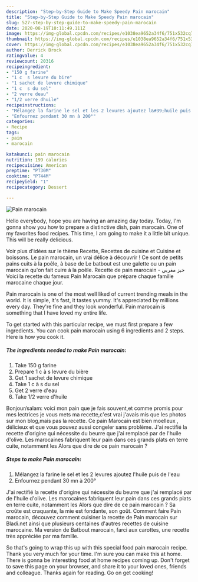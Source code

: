 ```yaml
---
description: "Step-by-Step Guide to Make Speedy Pain marocain"
title: "Step-by-Step Guide to Make Speedy Pain marocain"
slug: 527-step-by-step-guide-to-make-speedy-pain-marocain
date: 2020-08-19T10:11:49.111Z
image: https://img-global.cpcdn.com/recipes/e1038ea9652a34f6/751x532cq70/pain-marocain-photo-principale-de-la-recette.jpg
thumbnail: https://img-global.cpcdn.com/recipes/e1038ea9652a34f6/751x532cq70/pain-marocain-photo-principale-de-la-recette.jpg
cover: https://img-global.cpcdn.com/recipes/e1038ea9652a34f6/751x532cq70/pain-marocain-photo-principale-de-la-recette.jpg
author: Derrick Brock
ratingvalue: 4
reviewcount: 20316
recipeingredient:
- "150 g farine"
- "1 c  s levure du bire"
- "1 sachet de levure chimique"
- "1 c  s du sel"
- "2 verre deau"
- "1/2 verre dhuile"
recipeinstructions:
- "Mélangez la farine le sel et les 2 levures ajoutez l&#39;huile puis de l&#39;eau"
- "Enfournez pendant 30 mn à 200°"
categories:
- Recipe
tags:
- pain
- marocain

katakunci: pain marocain 
nutrition: 199 calories
recipecuisine: American
preptime: "PT30M"
cooktime: "PT44M"
recipeyield: "1"
recipecategory: Dessert

---
```



![Pain marocain](https://img-global.cpcdn.com/recipes/e1038ea9652a34f6/751x532cq70/pain-marocain-photo-principale-de-la-recette.jpg)

Hello everybody, hope you are having an amazing day today. Today, I'm gonna show you how to prepare a distinctive dish, pain marocain. One of my favorites food recipes. This time, I am going to make it a little bit unique. This will be really delicious.

Voir plus d&#39;idées sur le thème Recette, Recettes de cuisine et Cuisine et boissons. Le pain marocain, un vrai délice à découvrir ! Ce sont de petits pains cuits à la poêle, à base de Le batbout est une galette ou un pain marocain qu&#39;on fait cuire à la poêle. Recette de pain marocain - خبز مغربي Voici la recette du fameux Pain Marocain que prépare chaque famille marocaine chaque jour.

Pain marocain is one of the most well liked of current trending meals in the world. It is simple, it's fast, it tastes yummy. It's appreciated by millions every day. They're fine and they look wonderful. Pain marocain is something that I have loved my entire life.


To get started with this particular recipe, we must first prepare a few ingredients. You can cook pain marocain using 6 ingredients and 2 steps. Here is how you cook it.

<!--inarticleads1-->

##### The ingredients needed to make Pain marocain:

1. Take 150 g farine
1. Prepare 1 c à s levure du bière
1. Get 1 sachet de levure chimique
1. Take 1 c à s du sel
1. Get 2 verre d&#39;eau
1. Take 1/2 verre d&#39;huile


Bonjour/salam: voici mon pain que je fais souvent,et comme promis pour mes lectrices je vous mets ma recette,c&#39;est vrai j&#39;avais mis que les photos sur mon blog,mais pas la recette. Ce pain Marocain est bien moelleux , délicieux et que vous pouvez aussi congeler sans problème. J&#39;ai rectifié la recette d&#39;origine qui nécessite du beurre que j&#39;ai remplacé par de l&#39;huile d&#39;olive. Les marocaines fabriquent leur pain dans ces grands plats en terre cuite, notamment les Alors que dire de ce pain marocain ? 

<!--inarticleads2-->

##### Steps to make Pain marocain:

1. Mélangez la farine le sel et les 2 levures ajoutez l&#39;huile puis de l&#39;eau
1. Enfournez pendant 30 mn à 200°


J&#39;ai rectifié la recette d&#39;origine qui nécessite du beurre que j&#39;ai remplacé par de l&#39;huile d&#39;olive. Les marocaines fabriquent leur pain dans ces grands plats en terre cuite, notamment les Alors que dire de ce pain marocain ? Sa croûte est craquante, la mie est fondante, son goût. Comment faire Pain marocain, découvez comment cuisiner la recette de Pain marocain sur Bladi.net ainsi que plusieurs centaines d&#39;autres recettes de cuisine marocaine. Ma version de Batbout marocain, farci aux carottes, une recette très appréciée par ma famille. 

So that's going to wrap this up with this special food pain marocain recipe. Thank you very much for your time. I'm sure you can make this at home. There is gonna be interesting food at home recipes coming up. Don't forget to save this page on your browser, and share it to your loved ones, friends and colleague. Thanks again for reading. Go on get cooking!
